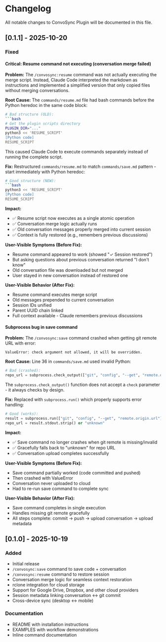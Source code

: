 # Changelog

All notable changes to ConvoSync Plugin will be documented in this file.

## [0.1.1] - 2025-10-20

### Fixed

#### Critical: Resume command not executing (conversation merge failed)
**Problem:** The `/convosync:resume` command was not actually executing the merge script. Instead, Claude Code interpreted the markdown as instructions and implemented a simplified version that only copied files without merging conversations.

**Root Cause:** The `commands/resume.md` file had bash commands before the Python heredoc in the same code block:
```bash
# Bad structure (OLD):
```bash
# Get the plugin scripts directory
PLUGIN_DIR="..."
python3 << 'RESUME_SCRIPT'
[Python code]
RESUME_SCRIPT
```

This caused Claude Code to execute commands separately instead of running the complete script.

**Fix:** Restructured `commands/resume.md` to match `commands/save.md` pattern - start immediately with Python heredoc:
```bash
# Good structure (NEW):
```bash
python3 << 'RESUME_SCRIPT'
[Python code]
RESUME_SCRIPT
```

**Impact:**
- ✅ Resume script now executes as a single atomic operation
- ✅ Conversation merge logic actually runs
- ✅ Old conversation messages properly merged into current session
- ✅ Context is fully restored (e.g., remembers previous discussions)

**User-Visible Symptoms (Before Fix):**
- Resume command appeared to work (showed "✓ Session restored")
- But asking questions about previous conversation returned "I don't know"
- Old conversation file was downloaded but not merged
- User stayed in new conversation instead of restored one

**User-Visible Behavior (After Fix):**
- Resume command executes merge script
- Old messages prepended to current conversation
- Session IDs unified
- Parent UUID chain linked
- Full context available - Claude remembers previous discussions

#### Subprocess bug in save command
**Problem:** The `/convosync:save` command crashed when getting git remote URL with error:
```
ValueError: check argument not allowed, it will be overridden.
```

**Root Cause:** Line 36 in `commands/save.md` used invalid Python:
```python
# Bad (crashed):
repo_url = subprocess.check_output(["git", "config", "--get", "remote.origin.url"], check=False).decode().strip()
```

The `subprocess.check_output()` function does not accept a `check` parameter - it always checks by design.

**Fix:** Replaced with `subprocess.run()` which properly supports error handling:
```python
# Good (works):
result = subprocess.run(["git", "config", "--get", "remote.origin.url"], capture_output=True, text=True)
repo_url = result.stdout.strip() or "unknown"
```

**Impact:**
- ✅ Save command no longer crashes when git remote is missing/invalid
- ✅ Gracefully falls back to "unknown" for repo URL
- ✅ Conversation upload completes successfully

**User-Visible Symptoms (Before Fix):**
- Save command partially worked (code committed and pushed)
- Then crashed with ValueError
- Conversation never uploaded to cloud
- Had to re-run save command to complete sync

**User-Visible Behavior (After Fix):**
- Save command completes in single execution
- Handles missing git remote gracefully
- All steps complete: commit → push → upload conversation → upload metadata

## [0.1.0] - 2025-10-19

### Added
- Initial release
- `/convosync:save` command to save code + conversation
- `/convosync:resume` command to restore session
- Conversation merge logic for seamless context restoration
- rclone integration for cloud storage
- Support for Google Drive, Dropbox, and other cloud providers
- Session metadata linking conversation ↔ git commit
- Cross-device sync (desktop ↔ mobile)

### Documentation
- README with installation instructions
- EXAMPLES with workflow demonstrations
- Inline command documentation
